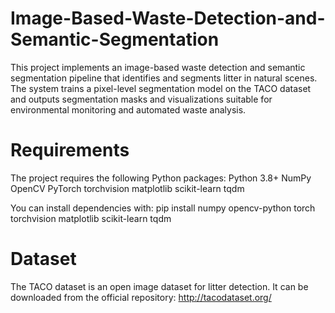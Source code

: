 # Image-Based-Waste-Detection-and-Semantic-Segmentation
This project implements an image-based waste detection and semantic segmentation pipeline that identifies and segments litter in natural scenes. The system trains a pixel-level segmentation model on the TACO dataset and outputs segmentation masks and visualizations suitable for environmental monitoring and automated waste analysis.

# Requirements
The project requires the following Python packages:
Python 3.8+
NumPy
OpenCV
PyTorch
torchvision
matplotlib
scikit-learn
tqdm

You can install dependencies with:
pip install numpy opencv-python torch torchvision matplotlib scikit-learn tqdm

# Dataset
The TACO dataset is an open image dataset for litter detection.
It can be downloaded from the official repository: http://tacodataset.org/
